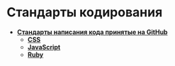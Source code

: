 Стандарты кодирования
=====================

* **[Стандарты написания кода принятые на GitHub](https://github.com/styleguide)**
  * **[CSS](https://github.com/styleguide/css)**
  * **[JavaScript](https://github.com/styleguide/javascript)**
  * **[Ruby](https://github.com/styleguide/ruby)**
